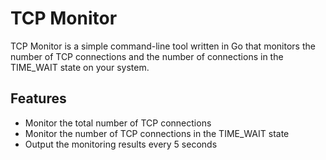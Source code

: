 # TCP Monitor

TCP Monitor is a simple command-line tool written in Go that monitors the number of TCP connections and the number of connections in the TIME_WAIT state on your system.

## Features

- Monitor the total number of TCP connections
- Monitor the number of TCP connections in the TIME_WAIT state
- Output the monitoring results every 5 seconds

